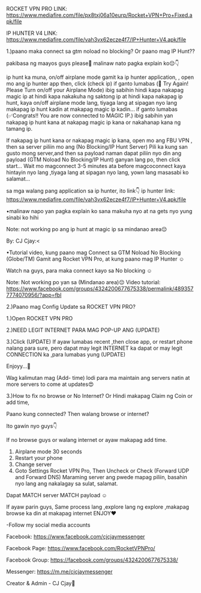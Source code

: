 ROCKET VPN PRO LINK: https://www.mediafire.com/file/px8txj06a10eurp/Rocket+VPN+Pro+Fixed.apk/file

IP HUNTER V4 LINK: https://www.mediafire.com/file/vah3vx62ecze4f7/IP+Hunter+V4.apk/file

1.)paano maka connect sa gtm noload no blocking? Or paano mag IP Hunt??

pakibasa ng maayos guys please🙏 malinaw nato pagka explain ko😔👇

ip hunt ka muna, on/off airplane mode
gamit ka ip hunter application, , open mo ang ip hunter app then, click (check ip) if ganto lumabas (🚫 Try Again! Please Turn on/off your Airplane Mode) ibig sabihin hindi kapa nakapag magic ip at hindi kapa nakakuha ng saktong ip at hindi kapa nakapag ip hunt, kaya on/off airplane mode lang, tiyaga lang at sipagan nyo lang makapag ip hunt kadin at makapag magic ip kadin...
if ganto lumabas (✅Congrats!! You are now connected to MAGIC IP.) ibig sabihin yan nakapag ip hunt kana at nakapag magic ip kana or nakahanap kana ng tamang ip.

If nakapag ip hunt kana or nakapag magic ip kana, open mo ang FBU VPN , then sa server piliin mo ang (No Blocking/IP Hunt Server) Pili ka kung san gusto mong server,and then sa payload naman dapat piliin nyo din ang payload (GTM Noload No Blocking/IP Hunt) ganyan lang po, then click start...
Wait mo magconnect 3-5 minutes ata before magcoconnect kaya hintayin nyo lang ,tiyaga lang at sipagan nyo lang, yown lang masasabi ko salamat...

sa mga walang pang application sa ip hunter, ito link👇
ip hunter link: https://www.mediafire.com/file/vah3vx62ecze4f7/IP+Hunter+V4.apk/file


•malinaw napo yan pagka explain ko sana makuha nyo at na gets nyo yung sinabi ko hihi


Note: not working po ang ip hunt at magic ip sa mindanao area😔 

By: CJ Cjay:<

•Tutorial video, kung paano mag Connect sa GTM Noload No Blocking (Globe/TM) Gamit ang Rocket VPN Pro, at kung paano mag IP Hunter ☺️

Watch na guys, para maka connect kayo sa No blocking ☺️


Note: Not working po yan sa (Mindanao area)😔
Video tutorial: https://www.facebook.com/groups/4324200677675338/permalink/4893577774070956/?app=fbl


2.)Paano mag Config Update sa ROCKET VPN PRO?

1.)Open ROCKET VPN PRO

2.)NEED LEGIT INTERNET PARA MAG POP-UP ANG (UPDATE)

3.)Click (UPDATE)
If ayaw lumabas recent ,then close app, or restart phone nalang para sure, pero dapat may legit INTERNET ka dapat or may legit CONNECTION ka ,para lumabas yung (UPDATE)

Enjoyy...💚

Wag kalimutan mag (Add- time) lodi para ma maintain ang servers natin at more servers to come at updates😍


3.)How to fix no browse or No Internet? Or Hindi makapag Claim ng Coin or add time,

Paano kung connected? Then walang browse or internet?

Ito gawin nyo guys👇

If no browse guys or walang internet or ayaw makapag add time.

1. Airplane mode 30 seconds
2. Restart your phone
3. Change server
4. Goto Settings Rocket VPN Pro, Then Uncheck or Check (Forward UDP and Forward DNS)
Maraming server ang pwede mapag piliin, basahin nyo lang ang nakalagay sa sulat, salamat.

Dapat MATCH server MATCH payload ☺️

If ayaw parin guys, Same process lang ,explore lang ng explore ,makapag browse ka din at makapag internet ENJOY♥️


-Follow my social media accounts

Facebook: https://www.facebook.com/cjcjaymessenger

Facebook Page:
https://www.facebook.com/RocketVPNPro/

Facebook Group: https://facebook.com/groups/4324200677675338/

Messenger: https://m.me/cjcjaymessenger


Creator & Admin - CJ Cjay💚

